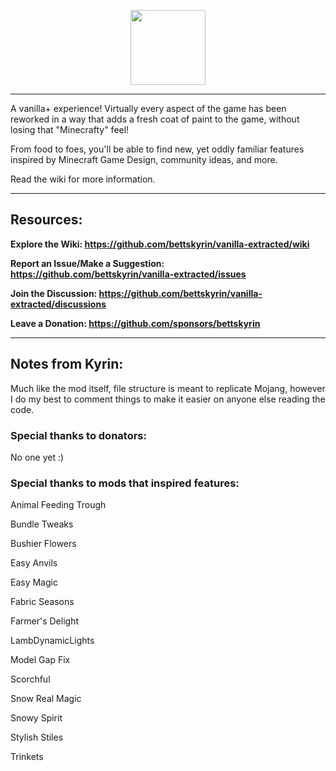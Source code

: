 <p align = "center"><img src = "https://i.imgur.com/XLpu2CK.png" height = "120"/></p>

***

A vanilla+ experience! Virtually every aspect of the game has been reworked in a way that adds a fresh coat of paint to the game, without losing that "Minecrafty" feel!

From food to foes, you'll be able to find new, yet oddly familiar features inspired by Minecraft Game Design, community ideas, and more.

Read the wiki for more information.

***
## Resources:

**Explore the Wiki: https://github.com/bettskyrin/vanilla-extracted/wiki**

**Report an Issue/Make a Suggestion: https://github.com/bettskyrin/vanilla-extracted/issues**

**Join the Discussion: https://github.com/bettskyrin/vanilla-extracted/discussions**

**Leave a Donation: https://github.com/sponsors/bettskyrin**

***

## Notes from Kyrin:

Much like the mod itself, file structure is meant to replicate Mojang, however I do my best to comment things to make it easier on anyone else reading the code.

### Special thanks to donators:

No one yet :)


### Special thanks to mods that inspired features:

Animal Feeding Trough

Bundle Tweaks

Bushier Flowers

Easy Anvils

Easy Magic

Fabric Seasons

Farmer's Delight

LambDynamicLights

Model Gap Fix

Scorchful

Snow Real Magic

Snowy Spirit

Stylish Stiles

Trinkets
